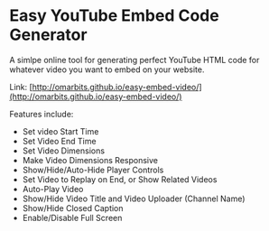 # Easy YouTube Embed Code Generator

 A simlpe online tool for generating perfect YouTube HTML code for whatever video you want to embed on your website.
 
 Link:
 [http://omarbits.github.io/easy-embed-video/](http://omarbits.github.io/easy-embed-video/)


 
 Features include:
 - Set video Start Time
 - Set Video End Time
 - Set Video Dimensions
 - Make Video Dimensions Responsive
 - Show/Hide/Auto-Hide Player Controls
 - Set Video to Replay on End, or Show Related Videos
 - Auto-Play Video
 - Show/Hide Video Title and Video Uploader (Channel Name)
 - Show/Hide Closed Caption
 - Enable/Disable Full Screen
 
 
 
